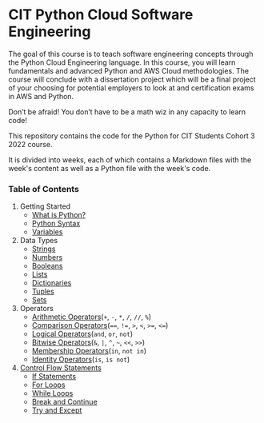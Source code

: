 # CIT Python Cloud Software Engineering

The goal of this course is to teach software engineering concepts through the Python Cloud Engineering language. In this course, you will learn fundamentals and advanced Python and AWS Cloud methodologies. The course will conclude with a dissertation project which will be a final project of your choosing for potential employers to look at and certification exams in AWS and Python.

Don’t be afraid! You don’t have to be a math wiz in any capacity to learn code!

This repository contains the code for the Python for CIT Students Cohort 3 2022 course.

It is divided into weeks, each of which contains a Markdown files with the week's content as well as a Python file with the week's code.


### Table of Contents

1. Getting Started
   * [What is Python?](week1/what\_is\_python.md)
   * [Python Syntax](week1/python\_syntax.md)
   * [Variables](week1/variables.md)
2. Data Types
   * [Strings](week1/strings.md)
   * [Numbers](week1/numbers/numbers.md)
   * [Booleans](week1/booleans/booleans.md)
   * [Lists](week2/lists/lists.md)
   * [Dictionaries](week2/dict/dictionaries.md)
   * [Tuples](week2/tuples/tuples.md)
   * [Sets](week2/sets/sets.md)
3. Operators
   * [Arithmetic Operators](week2/operators/arithmetic\README.md)(`+`, `-`, `*`, `/`, `//`, `%`)
   * [Comparison Operators](week2/operators/comparison\_operators.md)(`==`, `!=`, `>`, `<`, `>=`, `<=`)
   * [Logical Operators](week2/operators/logical\_operators.md)(`and`, `or`, `not`)
   * [Bitwise Operators](week2/operators/bitwise\_operators.md)(`&`, `|`, `^`, `~`, `<<`, `>>`)
   * [Membership Operators](week2/operators/membership\_operators.md)(`in`, `not in`)
   * [Identity Operators](week2/operators/identity\_operators.md)(`is`, `is not`)
4. [Control Flow Statements](week2/control\_flow/control\_flow.md)
   * [If Statements](week2/control\_flow/if\_statements.md)
   * [For Loops](week2/control\_flow/for\_loops.md)
   * [While Loops](week2/control\_flow/while\_loops.md)
   * [Break and Continue](week2/control\_flow/break\_and\_continue.md)
   * [Try and Except](week2/control\_flow/try\_and\_except.md)
